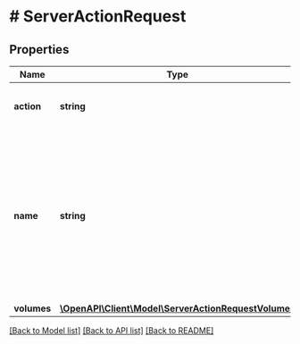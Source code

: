 # # ServerActionRequest

## Properties

Name | Type | Description | Notes
------------ | ------------- | ------------- | -------------
**action** | **string** | Action to perform on the Instance. | [optional] [default to 'poweron']
**name** | **string** | Name of the backup you want to create. Name of the backup you want to create. This field should only be specified when performing a backup action. | [optional]
**volumes** | [**\OpenAPI\Client\Model\ServerActionRequestVolumes**](ServerActionRequestVolumes.md) |  | [optional]

[[Back to Model list]](../../README.md#models) [[Back to API list]](../../README.md#endpoints) [[Back to README]](../../README.md)
